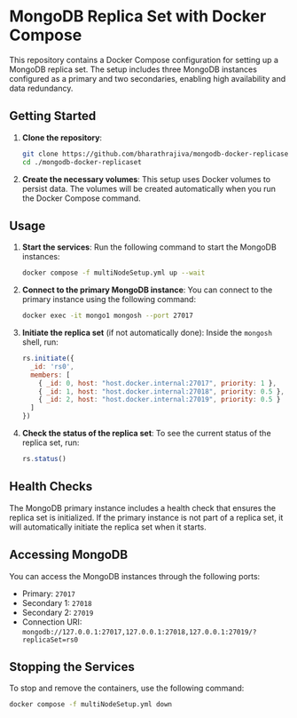 # MongoDB Replica Set with Docker Compose
 This repository contains a Docker Compose configuration for setting up a MongoDB replica set. The setup includes three MongoDB instances configured as a primary and two secondaries, enabling high availability and data redundancy.
## Getting Started

1. **Clone the repository**:
   ```bash
   git clone https://github.com/bharathrajiva/mongodb-docker-replicaset.git
   cd ./mongodb-docker-replicaset
   ```

2. **Create the necessary volumes**:
   This setup uses Docker volumes to persist data. The volumes will be created automatically when you run the Docker Compose command.

## Usage

1. **Start the services**:
   Run the following command to start the MongoDB instances:
   ```bash
   docker compose -f multiNodeSetup.yml up --wait
   ```

2. **Connect to the primary MongoDB instance**:
   You can connect to the primary instance using the following command:
   ```bash
   docker exec -it mongo1 mongosh --port 27017
   ```

3. **Initiate the replica set** (if not automatically done):
   Inside the `mongosh` shell, run:
   ```javascript
   rs.initiate({
     _id: 'rs0',
     members: [
       { _id: 0, host: "host.docker.internal:27017", priority: 1 },
       { _id: 1, host: "host.docker.internal:27018", priority: 0.5 },
       { _id: 2, host: "host.docker.internal:27019", priority: 0.5 }
     ]
   })
   ```

4. **Check the status of the replica set**:
   To see the current status of the replica set, run:
   ```javascript
   rs.status()
   ```

## Health Checks

The MongoDB primary instance includes a health check that ensures the replica set is initialized. If the primary instance is not part of a replica set, it will automatically initiate the replica set when it starts.

## Accessing MongoDB

You can access the MongoDB instances through the following ports:
- Primary: `27017`
- Secondary 1: `27018`
- Secondary 2: `27019`
- Connection URI: `mongodb://127.0.0.1:27017,127.0.0.1:27018,127.0.0.1:27019/?replicaSet=rs0`
## Stopping the Services

To stop and remove the containers, use the following command:
```bash
docker compose -f multiNodeSetup.yml down
```
